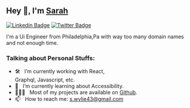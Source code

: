 
## Hey 👋, I'm [Sarah](https://github.com/wylie-s/)

[![Linkedin Badge](https://img.shields.io/badge/-LinkedIn-0e76a8?style=flat-square&logo=Linkedin&logoColor=white)](https://linkedin.com/in/sarahwylie)
[![Twitter Badge](https://img.shields.io/badge/-Twitter-00acee?style=flat-square&logo=Twitter&logoColor=white)](https://twitter.com/wylies8)


I'm a Ui Engineer from Philadelphia,Pa with way too many domain names and not enough time. 

### Talking about Personal Stuffs:

- 🛠 &nbsp; I’m currently working with  React, <br /> Graphql, Javascript, etc.
- 🚀 &nbsp; I’m currently learning about Accessibility.
- 👨🏻‍💻 &nbsp; Most of my projects are available on [Github](https://github.com/wylie-si).
- 📫 &nbsp; How to reach me: s.wylie43@gmail.com
